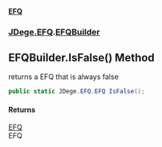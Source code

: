 #### [EFQ](index.md 'index')
### [JDege.EFQ](JDege_EFQ.md 'JDege.EFQ').[EFQBuilder](EFQBuilder.md 'JDege.EFQ.EFQBuilder')
## EFQBuilder.IsFalse() Method
returns a EFQ that is always false  
```csharp
public static JDege.EFQ.EFQ IsFalse();
```
#### Returns
[EFQ](EFQ.md 'JDege.EFQ.EFQ')  
EFQ
